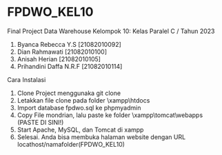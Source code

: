 # FPDWO_KEL10

Final Project Data Warehouse Kelompok 10:
Kelas Paralel C / Tahun 2023

1. Byanca Rebecca Y.S [21082010092]
2. Dian Rahmawati [21082010100]
3. Anisah Herian [21082010105]
4. Prihandini Daffa N.R.F [21082010114]

Cara Instalasi

1. Clone Project menggunaka git clone
2. Letakkan file clone pada folder \xampp\htdocs
3. Import database fpdwo.sql ke phpmyadmin
4. Copy File mondrian, lalu paste ke folder \xampp\tomcat\webapps (PASTE DI SINI!)
5. Start Apache, MySQL, dan Tomcat di xampp
6. Selesai. Anda bisa membuka halaman website dengan URL locathost/namafolder(FPDWO_KEL10)
